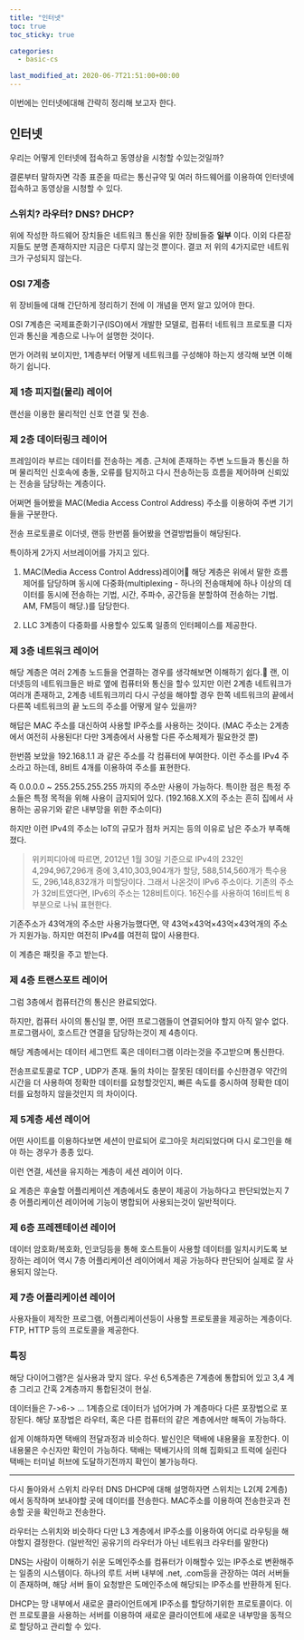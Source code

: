 ```yaml
---
title: "인터넷"
toc: true
toc_sticky: true

categories:
  - basic-cs

last_modified_at: 2020-06-7T21:51:00+00:00
---
```


이번에는 인터넷에대해 간략히 정리해 보고자 한다.

## 인터넷

우리는 어떻게 인터넷에 접속하고 동영상을 시청할
수있는것일까?

결론부터 말하자면 각종 표준을 따르는 통신규약 및 여러
하드웨어를 이용하여 인터넷에 접속하고 동영상을
시청할 수 있다.

### 스위치? 라우터? DNS? DHCP?

위에 작성한 하드웨어 장치들은 네트워크 통신을 위한
장비들중 **일부** 이다. 이외 다른장지들도 분명 존재하지만
지금은 다루지 않는것 뿐이다. 결코 저 위의 4가지로만
네트워크가 구성되지 않는다.

### OSI 7계층

위 장비들에 대해 간단하게 정리하기 전에 이 개념을 먼저
알고 있어야 한다.

OSI 7계층은 국제표준화기구(ISO)에서 개발한 모델로,
컴퓨터 네트워크 프로토콜 디자인과 통신을 계층으로 나누어 설명한 것이다.

먼가 어려워 보이지만, 1계층부터 어떻게 네트워크를 구성해야
하는지 생각해 보면 이해하기 쉽니다.

### 제 1층 피지컬(물리) 레이어

랜선을 이용한 물리적인 신호 연결 및 전송.

### 제 2층 데이터링크 레이어

프레임이라 부르는 데이터를 전송하는 계층.
근처에 존재하는 주변 노드들과 통신을 하며 물리적인 신호속에
충돌, 오류를 탐지하고 다시 전송하는등 흐름을 제어하며 신뢰있는 전송을 담당하는 계층이다.

어쩌면 들어봤을 MAC(Media Access Control Address) 주소를 이용하여
주변 기기들을 구분한다.

전송 프로토콜로 이더넷, 랜등 한번쯤 들어봤을 연결방법들이 해당된다.

특이하게 2가지 서브레이어를 가지고 있다.

1. MAC(Media Access Control Address)레이어
   해당 계층은 위에서 말한 흐름제어를 담당하며 동시에
   다중화(multiplexing - 하나의 전송매체에 하나 이상의 데이터를 동시에 전송하는 기법,
   시간, 주파수, 공간등을 분할하여 전송하는 기법. AM, FM등이 해당.)를 담당한다.

2. LLC 3계층이 다중화를 사용할수 있도록 일종의 인터페이스를 제공한다.

### 제 3층 네트워크 레이어

해당 계층은 여러 2계층 노드들을 연결하는 경우를 생각해보면 이해하기 쉽다.
랜, 이더넷등의 네트워크들은 바로 옆에 컴퓨터와 통신을 할수 있지만
이런 2계층 네트워크가 여러개 존재하고, 2계층 네트워크끼리 다시 구성을 해야할 경우
한쪽 네트워크의 끝에서 다른쪽 네트워크의 끝 노드의 주소를 어떻게 알수 있을까?

해답은 MAC 주소를 대신하여 사용할 IP주소를 사용하는 것이다.
(MAC 주소는 2계층에서 여전히 사용된다! 다만 3계층에서 사용할 다른 주소체제가 필요한것 뿐)

한번쯤 보았을 192.168.1.1 과 같은 주소를 각 컴퓨터에 부여한다.
이런 주소를 IPv4 주소라고 하는데, 8비트 4개를 이용하여 주소를 표현한다.

즉 0.0.0.0 ~ 255.255.255.255 까지의 주소만 사용이 가능하다.
특이한 점은 특정 주소들은 특정 목적을 위해 사용이 금지되어 있다.
(192.168.X.X의 주소는 흔히 집에서 사용하는 공유기와 같은 내부망을 위한 주소이다)

하지만 이런 IPv4의 주소는 IoT의 규모가 점차 커지는 등의 이유로 남은 주소가 부족해졌다.

> 위키피디아에 따르면, 2012년 1월 30일 기준으로 IPv4의 232인 4,294,967,296개 중에 3,410,303,904개가 할당, 588,514,560개가 특수용도, 296,148,832개가 미할당이다.
> 그래서 나온것이 IPv6 주소이다. 기존의 주소가 32비트였다면, IPv6의 주소는 128비트이다.
> 16진수를 사용하여 16비트씩 8부분으로 나눠 표현한다.

기존주소가 43억개의 주소만 사용가능했다면, 약 43억×43억×43억×43억개의 주소가 지원가능.
하지만 여전히 IPv4를 여전히 많이 사용한다.

이 계층은 패킷을 주고 받는다.

### 제 4층 트랜스포트 레이어

그럼 3층에서 컴퓨터간의 통신은 완료되었다.

하지만, 컴퓨터 사이의 통신일 뿐, 어떤 프로그램들이 연결되어야 할지 아직 알수 없다.
프로그램사이, 호스트간 연결을 담당하는것이 제 4층이다.

해당 계층에서는 데이터 세그먼트 혹은 데이터그램 이라는것을 주고받으며 통신한다.

전송프로토콜로 TCP , UDP가 존재. 둘의 차이는 잘못된 데이터를 수신한경우 약간의 시간을 더
사용하여 정확한 데이터를 요청할것인지, 빠른 속도를 중시하여 정확한 데이터를 요청하지 않을것인지
의 차이이다.

### 제 5계층 세션 레이어

어떤 사이트를 이용하다보면 세션이 만료되어 로그아웃 처리되었다며 다시 로그인을 해야 하는 경우가
종종 있다.

이런 연결, 세션을 유지하는 계층이 세션 레이어 이다.

요 계층은 후술할 어플리케이션 계층에서도 충분이 제공이 가능하다고 판단되었는지
7층 어플리케이션 레이어에 기능이 병합되어 사용되는것이 일반적이다.

### 제 6층 프레젠테이션 레이어

데이터 암호화/복호화, 인코딩등을 통해 호스트들이 사용할 데이터를 일치시키도록 보장하는 레이어
역시 7층 어플리케이션 레이어에서 제공 가능하다 판단되어 실제로 잘 사용되지 않는다.

### 제 7층 어플리케이션 레이어

사용자들이 제작한 프로그램, 어플리케이션등이 사용할 프로토콜을 제공하는 계층이다.
FTP, HTTP 등의 프로토콜을 제공한다.

### 특징

해당 다이어그램?은 실사용과 맞지 않다. 우선 6,5계층은 7계층에 통합되어 있고
3,4 계층 그리고 간혹 2계층까지 통합된것이 현실.

데이터들은 7->6-> ... 1계층으로 데이터가 넘어가며 가 계층마다 다른 포장법으로
포장된다. 해당 포장법은 라우터, 혹은 다른 컴퓨터의 같은 계층에서만 해독이 가능하다.

쉽게 이해하자면 택배의 전달과정과 비슷하다.
발신인은 택배에 내용물을 포장한다. 이 내용물은 수신자만 확인이 가능하다.
택배는 택배기사의 의해 집화되고 트럭에 실린다 택배는 터미널 허브에 도달하기전까지
확인이 불가능하다.

---

다시 돌아와서 스위치 라우터 DNS DHCP에 대해 설명하자면
스위치는 L2(제 2계층)에서 동작하며 보내야할 곳에 데이터를 전송한다.
MAC주소를 이용하여 전송한곳과 전송할 곳을 확인하고 전송한다.

라우터는 스위치와 비슷하다 다만 L3 계층에서 IP주소를 이용하여 어디로 라우팅을
해야할지 결정한다. (일반적인 공유기의 라우터가 아닌 네트워크 라우터를 말한다)

DNS는 사람이 이해하기 쉬운 도메인주소를 컴퓨터가 이해할수 있는 IP주소로 변환해주는
일종의 시스템이다.
하나의 루트 서버 내부에 .net, .com등을 관장하는 여러 서버들이 존재하며, 해당 서버
들이 요청받은 도메인주소에 해당되는 IP주소를 반환하게 된다.

DHCP는 망 내부에서 새로운 클라이언트에게 IP주소를 할당하기위한 프로토콜이다.
이런 프로토콜을 사용하는 서버를 이용하여 새로운 클라이언트에 새로운 내부망을
동적으로 할당하고 관리할 수 있다.

